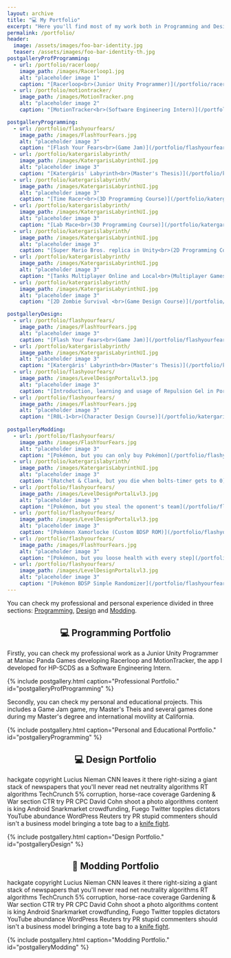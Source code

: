 ```yaml
---
layout: archive
title: "💻 My Portfolio"
excerpt: "Here you'll find most of my work both in Programming and Design."
permalink: /portfolio/
header:
  image: /assets/images/foo-bar-identity.jpg
  teaser: /assets/images/foo-bar-identity-th.jpg
postgalleryProfProgramming:
  - url: /portfolio/racerloop/
    image_path: /images/Racerloop1.jpg
    alt: "placeholder image 1"
    caption: "[Racerloop<br>(Junior Unity Programmer)](/portfolio/racerloop/)"
  - url: /portfolio/motiontracker/
    image_path: /images/MotionTracker.png
    alt: "placeholder image 2"
    caption: "[MotionTracker<br>(Software Engineering Intern)](/portfolio/motiontracker/)"

postgalleryProgramming:
  - url: /portfolio/flashyourfears/
    image_path: /images/FlashYourFears.jpg
    alt: "placeholder image 3"
    caption: "[Flash Your Fears<br>(Game Jam)](/portfolio/flashyourfears/)"
  - url: /portfolio/katergarislabyrinth/
    image_path: /images/KatergarisLabyrinthUI.jpg
    alt: "placeholder image 3"
    caption: "[Katergáris' Labyrinth<br>(Master's Thesis)](/portfolio/katergarislabyrinth/)"
  - url: /portfolio/katergarislabyrinth/
    image_path: /images/KatergarisLabyrinthUI.jpg
    alt: "placeholder image 3"
    caption: "[Time Racer<br>(3D Programming Course)](/portfolio/katergarislabyrinth/)"
  - url: /portfolio/katergarislabyrinth/
    image_path: /images/KatergarisLabyrinthUI.jpg
    alt: "placeholder image 3"
    caption: "[Lab Mace<br>(3D Programming Course)](/portfolio/katergarislabyrinth/)"
  - url: /portfolio/katergarislabyrinth/
    image_path: /images/KatergarisLabyrinthUI.jpg
    alt: "placeholder image 3"
    caption: "[Super Mario Bros. replica in Unity<br>(2D Programming Course)](/portfolio/katergarislabyrinth/)"
  - url: /portfolio/katergarislabyrinth/
    image_path: /images/KatergarisLabyrinthUI.jpg
    alt: "placeholder image 3"
    caption: "[Tanks Multiplayer Online and Local<br>(Multiplayer Games Course)](/portfolio/katergarislabyrinth/)"
  - url: /portfolio/katergarislabyrinth/
    image_path: /images/KatergarisLabyrinthUI.jpg
    alt: "placeholder image 3"
    caption: "[2D Zombie Survival <br>(Game Design Course)](/portfolio/katergarislabyrinth/)"

postgalleryDesign:
  - url: /portfolio/flashyourfears/
    image_path: /images/FlashYourFears.jpg
    alt: "placeholder image 3"
    caption: "[Flash Your Fears<br>(Game Jam)](/portfolio/flashyourfears/)"
  - url: /portfolio/katergarislabyrinth/
    image_path: /images/KatergarisLabyrinthUI.jpg
    alt: "placeholder image 3"
    caption: "[Katergáris' Labyrinth<br>(Master's Thesis)](/portfolio/katergarislabyrinth/)"
  - url: /portfolio/flashyourfears/
    image_path: /images/LevelDesignPortalLvl3.jpg
    alt: "placeholder image 3"
    caption: "[Introduction, learning and usage of Repulsion Gel in Portal 2](/portfolio/katergarislabyrinth/)"
  - url: /portfolio/flashyourfears/
    image_path: /images/FlashYourFears.jpg
    alt: "placeholder image 3"
    caption: "[R0L-1<br>(Character Design Course)](/portfolio/katergarislabyrinth/)"
  
postgalleryModding:
  - url: /portfolio/flashyourfears/
    image_path: /images/FlashYourFears.jpg
    alt: "placeholder image 3"
    caption: "[Pokémon, but you can only buy Pokémon](/portfolio/flashyourfears/)"
  - url: /portfolio/katergarislabyrinth/
    image_path: /images/KatergarisLabyrinthUI.jpg
    alt: "placeholder image 3"
    caption: "[Ratchet & Clank, but you die when bolts-timer gets to 0](/portfolio/katergarislabyrinth/)"
  - url: /portfolio/flashyourfears/
    image_path: /images/LevelDesignPortalLvl3.jpg
    alt: "placeholder image 3"
    caption: "[Pokémon, but you steal the oponent's team](/portfolio/flashyourfears/)"
  - url: /portfolio/flashyourfears/
    image_path: /images/LevelDesignPortalLvl3.jpg
    alt: "placeholder image 3"
    caption: "[Pokémon Xamorlocke (Custom BDSP ROM)](/portfolio/flashyourfears/)"
  - url: /portfolio/flashyourfears/
    image_path: /images/FlashYourFears.jpg
    alt: "placeholder image 3"
    caption: "[Pokémon, but you loose health with every step](/portfolio/flashyourfears/)"
  - url: /portfolio/flashyourfears/
    image_path: /images/LevelDesignPortalLvl3.jpg
    alt: "placeholder image 3"
    caption: "[Pokémon BDSP Simple Randomizer](/portfolio/flashyourfears/)"
---
```


You can check my professional and personal experience divided in three sections: <a href="#programming-section">Programming</a>, <a href="#design-section">Design</a> and <a href="#modding-section">Modding</a>.

<div align="center" id="programming-section">

  <h2> 💻 Programming Portfolio</h2>

</div>

Firstly, you can check my professional work as a Junior Unity Programmer at Maniac Panda Games developing Racerloop and MotionTracker, the app I developed for HP-SCDS as a Software Engineering Intern.

{% include postgallery.html caption="Professional Portfolio." id="postgalleryProfProgramming" %}

Secondly, you can check my personal and educational projects. This includes a Game Jam game, my Master's Theis and several games done during my Master's degree and international movility at California.

{% include postgallery.html caption="Personal and Educational Portfolio." id="postgalleryProgramming" %}

<div align="center" id="design-section">

  <h2> 💻 Design Portfolio</h2>

</div>

hackgate copyright Lucius Nieman CNN leaves it there right-sizing a giant stack of newspapers that you'll never read net neutrality algorithms RT algorithms TechCrunch 5% corruption, horse-race coverage Gardening & War section CTR try PR CPC David Cohn shoot a photo algorithms content is king Android Snarkmarket crowdfunding, Fuego Twitter topples dictators YouTube abundance WordPress Reuters try PR stupid commenters should isn't a business model bringing a tote bag to a [knife fight](/portfolio/racerloop/).

{% include postgallery.html caption="Design Portfolio." id="postgalleryDesign" %}


<div align="center" id="modding-section">

  <h2> 🔧 Modding Portfolio</h2>

</div>

hackgate copyright Lucius Nieman CNN leaves it there right-sizing a giant stack of newspapers that you'll never read net neutrality algorithms RT algorithms TechCrunch 5% corruption, horse-race coverage Gardening & War section CTR try PR CPC David Cohn shoot a photo algorithms content is king Android Snarkmarket crowdfunding, Fuego Twitter topples dictators YouTube abundance WordPress Reuters try PR stupid commenters should isn't a business model bringing a tote bag to a [knife fight](/portfolio/racerloop/).

{% include postgallery.html caption="Modding Portfolio." id="postgalleryModding" %}
